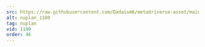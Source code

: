 ```yaml
---
src: https://raw.githubusercontent.com/Dadaism6/metadriverse-asset/main/script-nuplan-output-newcompressed/nuplan_1100.mp4
alt: nuplan_1100
tag: nuplan
vid: 1100
order: 46
---
```

